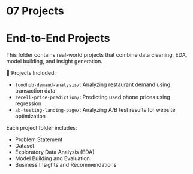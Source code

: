 # 07 Projects

# End-to-End Projects

This folder contains real-world projects that combine data cleaning, EDA, model building, and insight generation.

📁 Projects Included:
- `foodhub-demand-analysis/`: Analyzing restaurant demand using transaction data
- `recell-price-prediction/`: Predicting used phone prices using regression
- `ab-testing-landing-page/`: Analyzing A/B test results for website optimization

Each project folder includes:
- Problem Statement
- Dataset
- Exploratory Data Analysis (EDA)
- Model Building and Evaluation
- Business Insights and Recommendations
